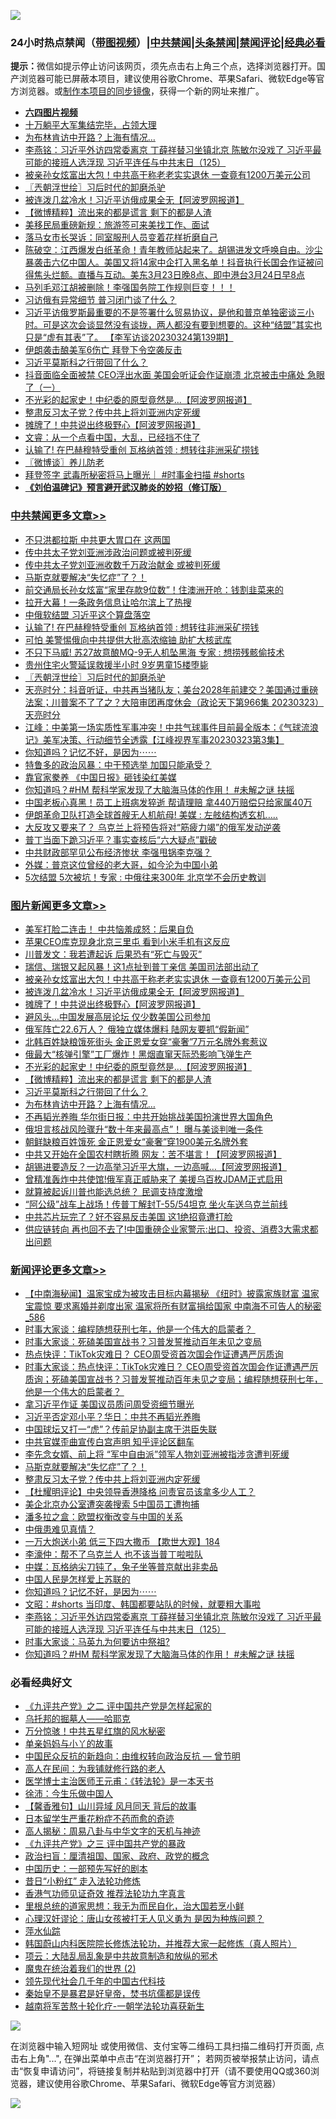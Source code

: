 ![](https://raw.githubusercontent.com/jsvpn/jsproxy/dev/64photo/fqnews-qr.jpg)

<div id="tt">
<h3>24小时热点禁闻（<a href="https://aaa.v2dns.tk/?QAjUl=BgRp5UNKRn&T5Vk=fPVH&Q59Ab=WxGE" target="_blank">带图视频</a>）|<a href="#%E4%B8%AD%E5%85%B1%E7%A6%81%E9%97%BB%E6%9B%B4%E5%A4%9A%E6%96%87%E7%AB%A0">中共禁闻</a>|<a href="#%E5%9B%BE%E7%89%87%E6%96%B0%E9%97%BB%E6%9B%B4%E5%A4%9A%E6%96%87%E7%AB%A0">头条禁闻</a>|<a href="#%E6%96%B0%E9%97%BB%E8%AF%84%E8%AE%BA%E6%9B%B4%E5%A4%9A%E6%96%87%E7%AB%A0">禁闻评论|<a href="#%E5%BF%85%E7%9C%8B%E7%BB%8F%E5%85%B8%E5%A5%BD%E6%96%87">经典必看</a></h3>
<div><b>提示：</b>微信如提示停止访问该网页，须先点击右上角三个点，选择浏览器打开。国产浏览器可能已屏蔽本项目，建议使用谷歌Chrome、苹果Safari、微软Edge等官方浏览器。或<a href="%E5%88%B6%E4%BD%9Cgit%E7%A6%81%E9%97%BB%E9%95%9C%E5%83%8F.md">制作本项目的同步镜像</a>，获得一个新的网址来推广。</div>
<ul>
<li><b><a href="http://d2.v2rss.gq/64.mp4" target="_blank">六四图片视频</a></b></li>
<li><a href="/cnnews/20230324/1863673.md">十万躺平大军集结完毕，占领大理</a></li>
<li><a href="/topimagenews/20230324/1863671.md">为布林肯访中开路？上海有情况…</a></li>
<li><a href="/comments/20230324/1863654.md">李燕铭：习近平外访四常委离京 丁薛祥替习坐镇北京 陈敏尔没戏了 习近平最可能的接班人选浮现 习近平连任与中共末日（125）</a></li>
<li><a href="/topimagenews/20230324/1863848.md">被亲孙女炫富出大包！中共高干称老老实实退休 一查竟有1200万美元公司</a></li>
<li><a href="/cbnews/20230324/1863770.md">〖兲朝浮世绘〗习后时代的卸磨杀驴</a></li>
<li><a href="/topimagenews/20230324/1863827.md">被连泼几盆冷水！习近平访俄成果全无【阿波罗网报道】</a></li>
<li><a href="/topimagenews/20230324/1863745.md">【微博精粹】流出来的都是谎言 剩下的都是人渣</a></li>
<li><a href="/cnnews/20230324/1863737.md">美移民局重磅新规：旅游签可来美找工作、面试</a></li>
<li><a href="/cnnews/20230324/1863877.md">落马女市长哭诉：同室服刑人员变着花样折磨自己</a></li>
<li><a href="/sohnews/20230324/1863666.md">陈破空：江西爆发白纸革命！青年教师站起来了。胡锡进发文呼唤自由。沙尘暴袭击六亿中国人。美国又将14家中企打入黑名单！抖音执行长国会作证被问得焦头烂额。直播与互动。美东3月23日晚8点、即中港台3月24日早8点</a></li>
<li><a href="/sohnews/20230324/1863900.md">马列毛邓江胡被删除！李强国务院工作规则巨变！！！</a></li>
<li><a href="/baitai/20230324/1863678.md">习访俄有异常细节 普习闭门谈了什么？</a></li>
<li><a href="/sohnews/20230324/1863859.md">习近平访俄罗斯最重要的不是签署什么贸易协议，是他和普京单独密谈三小时。可是这次会谈显然没有谈拢，两人都没有要到想要的。这种“结盟”其实也只是“虚有其表”了。 【李军访谈20230324第139期】</a></li>
<li><a href="/worldnews/20230324/1863789.md">伊朗袭击酿美军6伤亡 拜登下令空袭反击</a></li>
<li><a href="/topimagenews/20230324/1863744.md">习近平莫斯科之行带回了什么？</a></li>
<li><a href="/baitai/20230324/1863836.md">抖音面临全面被禁 CEO浮出水面 美国会听证会作证崩溃 北京被击中痛处 急眼了（一）</a></li>
<li><a href="/topimagenews/20230324/1863785.md">不光彩的起家史！中纪委的原型竟然是...【阿波罗网报道】</a></li>
<li><a href="/comments/20230324/1863885.md">整肃反习太子党？传中共上将刘亚洲内定死缓</a></li>
<li><a href="/topimagenews/20230324/1863810.md">摊牌了！中共说出终极野心【阿波罗网报道】</a></li>
<li><a href="/sohnews/20230324/1863794.md">文睿：从一个点看中国，大乱，已经挡不住了</a></li>
<li><a href="/cbnews/20230324/1863805.md">认输了! 在巴赫穆特受重创 瓦格纳首领 : 想转往非洲采矿捞钱</a></li>
<li><a href="/ssgc/20230324/1863697.md">〖微博谈〗养儿防老</a></li>
<li><a href="/sohnews/20230324/1863872.md">拜登签字 武毒所秘密将马上曝光｜ #时事金扫描  #shorts</a></li>
<li><b><a href="/comments/20200207/1272816.md" target="_blank">《刘伯温碑记》预言避开武汉肺炎的妙招（修订版）</a></b></li>
</ul>
</div>

<div class="catlist">
<h3><a href="/cbnews/" target="_blank">中共禁闻</a><span><a href="/cbnews/" target="_blank" rel="nofollow">更多文章>></a></span></h3>
<ul>
<li><a href="/cbnews/20230325/1864045.md" target="_blank">不只洪都拉斯 中共更大胃口在 这两国</a></li>
<li><a href="/cbnews/20230324/1863970.md" target="_blank">传中共太子党刘亚洲涉政治问题或被判死缓</a></li>
<li><a href="/cbnews/20230324/1863909.md" target="_blank">传中共太子党刘亚洲收数千万政治献金 或被判死缓</a></li>
<li><a href="/comments/20230324/1863896.md" target="_blank">马斯克就要解决“失忆症”了？！</a></li>
<li><a href="/cbnews/20230324/1863893.md" target="_blank">前交通局长孙女炫富“家里存款9位数”！住澳洲开呛：钱割韭菜来的</a></li>
<li><a href="/cbnews/20230324/1863884.md" target="_blank">拉开大幕！一条政务信息让哈尔滨上了热搜</a></li>
<li><a href="/cbnews/20230324/1863815.md" target="_blank">中俄软结盟 习近平这个算盘落空</a></li>
<li><a href="/cbnews/20230324/1863805.md" target="_blank">认输了! 在巴赫穆特受重创 瓦格纳首领 : 想转往非洲采矿捞钱</a></li>
<li><a href="/cbnews/20230324/1863796.md" target="_blank">可怕 美警惕俄向中共提供大批高浓缩铀 助扩大核武库</a></li>
<li><a href="/cbnews/20230324/1863788.md" target="_blank">不只下马威! 苏27故意酿MQ-9无人机坠黑海 专家 : 想捞残骸偷技术</a></li>
<li><a href="/cbnews/20230324/1863787.md" target="_blank">贵州住宅火警延误救援半小时 9岁男童15楼堕毙</a></li>
<li><a href="/cbnews/20230324/1863770.md" target="_blank">〖兲朝浮世绘〗习后时代的卸磨杀驴</a></li>
<li><a href="/cbnews/20230324/1863721.md" target="_blank">天亮时分：抖音听证，中共再当猪队友；美台2028年前建交？美国通过重磅法案；川普案不了了之？大陪审团再度休会（政论天下第966集 20230323）天亮时分</a></li>
<li><a href="/cbnews/20230324/1863687.md" target="_blank">江峰：中美第一场实质性军事冲突！中共气球事件目前最全版本：《气球流浪记》美军决策、行动细节全透露【江峰视界军事20230323第3集】</a></li>
<li><a href="/comments/20230324/1863677.md" target="_blank">你知道吗？记忆不好，是因为⋯⋯</a></li>
<li><a href="/cbnews/20230324/1863627.md" target="_blank">特鲁多的政治风暴：中干预选举 加国只能承受？</a></li>
<li><a href="/cbnews/20230323/1863569.md" target="_blank">靠官家豢养 《中国日报》砸钱染红美媒</a></li>
<li><a href="/comments/20230323/1863551.md" target="_blank">你知道吗？#HM 帮科学家发现了大脑海马体的作用！ #未解之谜 扶摇</a></li>
<li><a href="/cbnews/20230323/1863524.md" target="_blank">中国老板心真黑！员工上班病发猝逝 帮请理赔 拿440万赔偿只给家属40万</a></li>
<li><a href="/cbnews/20230323/1863515.md" target="_blank">伊朗革命卫队打造全球首艘无人机航母! 美媒 : 左舷结构透玄机…..</a></li>
<li><a href="/cbnews/20230323/1863514.md" target="_blank">大反攻又要来了？ 乌克兰上将预告将对“筋疲力竭”的俄军发动逆袭</a></li>
<li><a href="/cbnews/20230323/1863513.md" target="_blank">普丁当面下跪习近平？事实查核后“六大疑点”戳破</a></li>
<li><a href="/cbnews/20230323/1863496.md" target="_blank">中共财政部罕见公布经济惨状 李强甩锅李克强？</a></li>
<li><a href="/cbnews/20230323/1863470.md" target="_blank">外媒：普京这位曾经的老大哥，如今沦为中国小弟</a></li>
<li><a href="/cbnews/20230323/1863388.md" target="_blank">5次结盟 5次被坑！专家 : 中俄往来300年 北京学不会历史教训</a></li>

</ul>
</div>
<div class="catlist">
<h3><a href="/topimagenews/" target="_blank">图片新闻</a><span><a href="/topimagenews/" target="_blank" rel="nofollow">更多文章>></a></span></h3>
<ul>
<li><a href="/topimagenews/20230325/1864044.md" target="_blank">美军打脸二连击！ 中共恼羞成怒：后果自负</a></li>
<li><a href="/topimagenews/20230325/1864024.md" target="_blank">苹果CEO库克现身北京三里屯 看到小米手机有这反应</a></li>
<li><a href="/topimagenews/20230325/1863984.md" target="_blank">川普发文：我若遭起诉 后果恐有“死亡与毁灭”</a></li>
<li><a href="/topimagenews/20230324/1863975.md" target="_blank">瑞信、瑞银又起风暴！这1点扯到普丁亲信 美国司法部出动了</a></li>
<li><a href="/topimagenews/20230324/1863848.md" target="_blank">被亲孙女炫富出大包！中共高干称老老实实退休 一查竟有1200万美元公司</a></li>
<li><a href="/topimagenews/20230324/1863827.md" target="_blank">被连泼几盆冷水！习近平访俄成果全无【阿波罗网报道】</a></li>
<li><a href="/topimagenews/20230324/1863810.md" target="_blank">摊牌了！中共说出终极野心【阿波罗网报道】</a></li>
<li><a href="/topimagenews/20230324/1863809.md" target="_blank">避风头…中国发展高层论坛 仅少数美国公司参加</a></li>
<li><a href="/topimagenews/20230324/1863808.md" target="_blank">俄军阵亡22.6万人？ 俄独立媒体爆料 陆网友要抓“假新闻”</a></li>
<li><a href="/topimagenews/20230324/1863804.md" target="_blank">北韩百姓缺粮饿死街头 金正恩爱女穿“豪奢”7万元名牌外套惹议</a></li>
<li><a href="/topimagenews/20230324/1863803.md" target="_blank">俄最大“核弹引擎”工厂爆炸！黑烟直窜天际恐影响飞弹生产</a></li>
<li><a href="/topimagenews/20230324/1863785.md" target="_blank">不光彩的起家史！中纪委的原型竟然是&#8230;【阿波罗网报道】</a></li>
<li><a href="/topimagenews/20230324/1863745.md" target="_blank">【微博精粹】流出来的都是谎言 剩下的都是人渣</a></li>
<li><a href="/topimagenews/20230324/1863744.md" target="_blank">习近平莫斯科之行带回了什么？</a></li>
<li><a href="/topimagenews/20230324/1863671.md" target="_blank">为布林肯访中开路？上海有情况…</a></li>
<li><a href="/topimagenews/20230323/1863547.md" target="_blank">不再韬光养晦 华尔街日报：中共开始挑战美国扮演世界大国角色</a></li>
<li><a href="/topimagenews/20230323/1863523.md" target="_blank">俄坦言核战风险骤升“数十年来最高点”！ 曝与美谈判唯一条件</a></li>
<li><a href="/topimagenews/20230323/1863449.md" target="_blank">朝鲜缺粮百姓饿死 金正恩爱女“豪奢”穿1900美元名牌外套</a></li>
<li><a href="/topimagenews/20230323/1863425.md" target="_blank">中共又开始在全国农村瞎折腾 网友：苦不堪言！【阿波罗网报道】</a></li>
<li><a href="/topimagenews/20230323/1863424.md" target="_blank">胡锡进要造反？一边高举习近平大旗，一边高喊&#8230;【阿波罗网报道】</a></li>
<li><a href="/topimagenews/20230323/1863409.md" target="_blank">曾精准轰炸中共使馆!俄军真正威胁来了 美援乌百枚JDAM正式启用</a></li>
<li><a href="/topimagenews/20230323/1863387.md" target="_blank">就算被起诉川普也能选总统？ 民调支持度激增</a></li>
<li><a href="/topimagenews/20230323/1863383.md" target="_blank">“阿公级”战车上战场！传普丁解封T-55/54坦克 坐火车送乌克兰前线</a></li>
<li><a href="/topimagenews/20230323/1863380.md" target="_blank">中共芯片玩完了？好不容易反击美国 这1绝招竟遭打脸</a></li>
<li><a href="/topimagenews/20230323/1863375.md" target="_blank">供应链转向 再也回不去了!中国重磅企业家警示:出口、投资、消费3大需求都出问题</a></li>

</ul>
</div>
<div class="catlist">
<h3><a href="/comments/" target="_blank">新闻评论</a><span><a href="/comments/" target="_blank" rel="nofollow">更多文章>></a></span></h3>
<ul>
<li><a href="/comments/20230325/1864059.md" target="_blank">【中南海秘闻】温家宝成为被攻击目标内幕揭秘 《纽时》披露家族财富 温家宝震惊 要求离婚并剃度出家 温家将所有财富捐给国家 中南海不可告人的秘密_586</a></li>
<li><a href="/comments/20230324/1863981.md" target="_blank">时事大家谈：编程随想获刑七年，他是一个伟大的启蒙者？&#160;</a></li>
<li><a href="/comments/20230324/1863980.md" target="_blank">时事大家谈：死磕美国宣战书？习普发誓推动百年未见之变局</a></li>
<li><a href="/comments/20230324/1863979.md" target="_blank">热点快评：TikTok灾难日？ CEO周受资首次国会作证遭遇严厉质询</a></li>
<li><a href="/comments/20230324/1863971.md" target="_blank">时事大家谈：热点快评：TikTok灾难日？ CEO周受资首次国会作证遭遇严厉质询；死磕美国宣战书？习普发誓推动百年未见之变局；编程随想获刑七年，他是一个伟大的启蒙者？&#160;</a></li>
<li><a href="/comments/20230324/1863937.md" target="_blank">拿习近平作证 美国议员质问周受资细节曝光</a></li>
<li><a href="/comments/20230324/1863908.md" target="_blank">习近平否定邓小平？华日：中共不再韬光养晦</a></li>
<li><a href="/comments/20230324/1863907.md" target="_blank">中国球坛又打一“虎”？传前足协副主席于洪臣失联</a></li>
<li><a href="/comments/20230324/1863906.md" target="_blank">中共官媒歪曲宣传白宫声明 知乎评论区翻车</a></li>
<li><a href="/comments/20230324/1863905.md" target="_blank">李先念女婿、前上将 “军中自由派”领军人物刘亚洲被指涉贪遭判死缓</a></li>
<li><a href="/comments/20230324/1863896.md" target="_blank">马斯克就要解决“失忆症”了？！</a></li>
<li><a href="/comments/20230324/1863885.md" target="_blank">整肃反习太子党？传中共上将刘亚洲内定死缓</a></li>
<li><a href="/comments/20230324/1863879.md" target="_blank">【杜耀明评论】中央领导香港降格 问责官员该拿多少人工？</a></li>
<li><a href="/comments/20230324/1863863.md" target="_blank">美企北京办公室遭突袭搜索 5中国员工遭拘捕</a></li>
<li><a href="/comments/20230324/1863851.md" target="_blank">潘多拉之盒：欧盟权衡改变与中国的关系</a></li>
<li><a href="/comments/20230324/1863850.md" target="_blank">中俄患难见真情？</a></li>
<li><a href="/comments/20230324/1863736.md" target="_blank">一万大炮送小弟 低三下四大撒币 【欺世大观】184</a></li>
<li><a href="/comments/20230324/1863708.md" target="_blank">李濠仲：帮不了乌克兰人 也不该当普丁啦啦队</a></li>
<li><a href="/comments/20230324/1863707.md" target="_blank">中媒：瓦格纳尖刀钝了，兔子坐等普京献出非卖品</a></li>
<li><a href="/comments/20230324/1863690.md" target="_blank">中国人民是怎样爱上苏联的</a></li>
<li><a href="/comments/20230324/1863677.md" target="_blank">你知道吗？记忆不好，是因为⋯⋯</a></li>
<li><a href="/comments/20230324/1863670.md" target="_blank">文昭：#shorts 当印度、韩国都要站队的时候，就要粗大事啦</a></li>
<li><a href="/comments/20230324/1863654.md" target="_blank">李燕铭：习近平外访四常委离京 丁薛祥替习坐镇北京 陈敏尔没戏了 习近平最可能的接班人选浮现 习近平连任与中共末日（125）</a></li>
<li><a href="/comments/20230323/1863562.md" target="_blank">时事大家谈：马英九为何要访中祭祖?</a></li>
<li><a href="/comments/20230323/1863551.md" target="_blank">你知道吗？#HM 帮科学家发现了大脑海马体的作用！ #未解之谜 扶摇</a></li>

</ul>
</div>

<div class="catlist">
<h3>必看经典好文</h3>
<ul>
<li><a href="/bookonline/20131116/201055.md" target="_blank">《九评共产党》之二 评中国共产党是怎样起家的</a></li>
<li><a href="/lifebaike/20210815/1606781.md" target="_blank">乌托邦的掘墓人——哈耶克</a></li>
<li><a href="/ccpdope/20210708/1583079.md" target="_blank">万分惊骇！中共五星红旗的风水秘密</a></li>
<li><a href="/cbnews/20210518/1548912.md" target="_blank">单亲妈妈与小丫的故事</a></li>
<li><a href="/comments/20220713/1757701.md" target="_blank">中国民众反抗的新趋向：由维权转向政治反抗 — 曾节明</a></li>
<li><a href="/tculture/20121023/72121.md" target="_blank">高人在民间：为我铺就修行路的老人</a></li>
<li><a href="/comments/20220826/1776760.md" target="_blank">医学博士主治医师王元甫：《转法轮》是一本天书</a></li>
<li><a href="/renquan/minyun/20200819/1391988.md" target="_blank">徐沛：今生乐做中国人</a></li>
<li><a href="/bannedvideo/20210301/1495768.md" target="_blank">【馨香雅句】山川异域 风月同天 背后的故事</a></li>
<li><a href="/comments/20210324/1511732.md" target="_blank">日本留学生严重花粉症不药而愈的奇迹</a></li>
<li><a href="/aomi/history/20170924/831575.md" target="_blank">高人揭秘：周易八卦与中华文字的天机与神迹</a></li>
<li><a href="/bookonline/20131116/201054.md" target="_blank">《九评共产党》之三 评中国共产党的暴政</a></li>
<li><a href="/baitai/20221002/1792160.md" target="_blank">政治扫盲：厘清祖国、国家、政府、政党的概念</a></li>
<li><a href="/comments/20220910/1782931.md" target="_blank">中国历史：一部预先写好的剧本</a></li>
<li><a href="/cbnews/20211123/1656425.md" target="_blank">昔日“小粉红” 走入法轮功修炼</a></li>
<li><a href="/comments/20200517/1330064.md" target="_blank">香港气功师见证奇效 推荐法轮功九字真言</a></li>
<li><a href="/tculture/20171201/863884.md" target="_blank">里根总统的道家思想：我无为而民自化，治大国若烹小鲜</a></li>
<li><a href="/comments/20220614/1745276.md" target="_blank">心理汉奸谬论：唐山女孩被打无人见义勇为 是因为种族问题？</a></li>
<li><a href="/cbnews/20210809/1603030.md" target="_blank">萍水仙踪</a></li>
<li><a href="/comments/20211216/1666206.md" target="_blank">韩国蔚山内科医院院长修炼法轮功，并推荐大家一起修炼（真人照片）</a></li>
<li><a href="/comments/20220730/1764893.md" target="_blank">项云：大陆乱局乱象是中共故意制造和放纵的邪术</a></li>
<li><a href="/topimagenews/20180520/944940.md" target="_blank">魔鬼在统治着我们的世界 (2)</a></li>
<li><a href="/comments/20220329/1711799.md" target="_blank">领先现代社会几千年的中国古代科技</a></li>
<li><a href="/lifebaike/20210407/1521258.md" target="_blank">秦始皇不是暴君是好皇帝，焚书坑儒都是误传</a></li>
<li><a href="/comments/20200123/1263458.md" target="_blank">越南将军苦熬十轮化疗-一朝学法轮功喜获新生</a></li>

</ul>
</div>

![](https://raw.githubusercontent.com/jsvpn/jsproxy/dev/64photo/fqnews-qr.jpg)

在浏览器中输入短网址 或使用微信、支付宝等二维码工具扫描二维码打开页面, 点击右上角"...", 在弹出菜单中点击“在浏览器打开”； 若网页被举报禁止访问，请点击“恢复申请访问”，将链接复制并粘贴到浏览器中打开（请不要使用QQ或360浏览器，建议使用谷歌Chrome、苹果Safari、微软Edge等官方浏览器）

![](https://raw.githubusercontent.com/jsvpn/jsproxy/dev/64photo/wx.jpg)